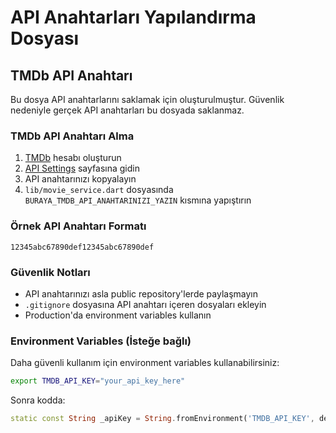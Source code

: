 # API Anahtarları Yapılandırma Dosyası

## TMDb API Anahtarı

Bu dosya API anahtarlarını saklamak için oluşturulmuştur. Güvenlik nedeniyle gerçek API anahtarları bu dosyada saklanmaz.

### TMDb API Anahtarı Alma

1. [TMDb](https://www.themoviedb.org) hesabı oluşturun
2. [API Settings](https://www.themoviedb.org/settings/api) sayfasına gidin
3. API anahtarınızı kopyalayın
4. `lib/movie_service.dart` dosyasında `BURAYA_TMDB_API_ANAHTARINIZI_YAZIN` kısmına yapıştırın

### Örnek API Anahtarı Formatı

```
12345abc67890def12345abc67890def
```

### Güvenlik Notları

- API anahtarınızı asla public repository'lerde paylaşmayın
- `.gitignore` dosyasına API anahtarı içeren dosyaları ekleyin
- Production'da environment variables kullanın

### Environment Variables (İsteğe bağlı)

Daha güvenli kullanım için environment variables kullanabilirsiniz:

```bash
export TMDB_API_KEY="your_api_key_here"
```

Sonra kodda:

```dart
static const String _apiKey = String.fromEnvironment('TMDB_API_KEY', defaultValue: 'BURAYA_TMDB_API_ANAHTARINIZI_YAZIN');
```
